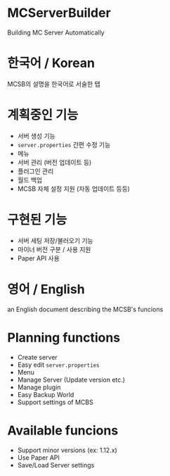 # MCServerBuilder
Building MC Server Automatically

# 한국어 / Korean
MCSB의 설명을 한국어로 서술한 탭

# 계획중인 기능
 - 서버 생성 기능
 - `server.properties` 간편 수정 기능
 - 메뉴
 - 서버 관리 (버전 업데이트 등)
 - 플러그인 관리
 - 월드 백업
 - MCSB 자체 설정 지원 (자동 업데이트 등등)

# 구현된 기능
 - 서버 세팅 저장/불러오기 기능
 - 마이너 버전 구분 / 사용 지원
 - Paper API 사용


# 영어 / English
an English document describing the MCSB's funcions

# Planning functions
 - Create server
 - Easy edit `server.properties`
 - Menu
 - Manage Server (Update version etc.)
 - Manage plugin
 - Easy Backup World
 - Support settings of MCBS

# Available funcions
 - Support minor versions (ex: 1.12.x)
 - Use Paper API
 - Save/Load Server settings


